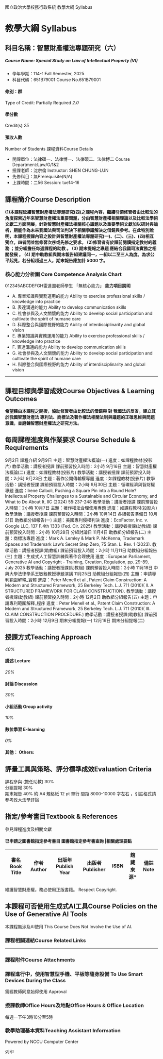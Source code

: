 國立政治大學校務行政系統 教學大綱 Syllabus
# 教學大綱 Syllabus
##  科目名稱：智慧財產權法專題研究（六）
#####  Course Name: Special Study on Law of Intellectual Property (VI)
  * 學年學期：114-1 Fall Semester, 2025 
  * 科目代碼：651B79001 Course No.651B79001


#### 修別：群
Type of Credit: Partially Required 
_2.0_
#### 學分數
Credit(s)
_25_
#### 預收人數
Number of Students
課程資料Course Details
  * 開課單位：法律碩一、法律博一、法律碩二、法律博二 Course Department:Law/G/1&2 
  * 授課老師：沈宗倫 Instructor: SHEN CHUNG-LUN 
  * 先修科目：無Prerequisite(N/A)
  * 上課時間：二56 Session: tue14-16


##  課程簡介Course Description
**(1)本課程延續智慧財產權法專題研究(四)之課程內容，繼續引領修習者由比較法的角度探索近年來智慧財產權法重要問題，分由智慧財產權相關理論以及比較法學術文獻二方面開展，針對智慧財產權法相關核心議題以及重要學術文獻加以研討與論析，期能作為未來我國法與司法判決下相關爭議解決之借鏡與參考。在此特別說明，本課程授課內容之設計與智慧財產權法專題研究(一)、(二)、(三)、(四)相互獨立，四者間並無修習次序或先修之要求。**
**(2)修習者有於課前閱讀指定教材的義務 ；並分組擔任每週課程的助教 。**
**(3) 期末提報之專題 應結合我國司法實務之相關發展 。**
**(4) 期中助教組與期末報告組建議同一，一組以二至三人為度。為求公平起見，若分組超過三人，期末報告應加計 5000 字。**
###  核心能力分析圖 Core Competence Analysis Chart
012345ABCDEFGH雷達圖老師學生
「無核心能力」 
**能力項目說明**
  * A. 專業知識與實務運用的能力 Ability to exercise professional skills / knowledge into practice
  * B. 表達溝通的能力 Ability to develop communication skills
  * C. 社會參與及人文關懷的能力 Ability to develop social participation and cultivate the spirit of humane care
  * D. 科際整合與國際視野的能力 Ability of interdisciplinarity and global vision
  * E. 專業知識與實務運用的能力 Ability to exercise professional skills / knowledge into practice
  * F. 表達溝通的能力 Ability to develop communication skills
  * G. 社會參與及人文關懷的能力 Ability to develop social participation and cultivate the spirit of humane care
  * H. 科際整合與國際視野的能力 Ability of interdisciplinarity and global vision


* * *
##  課程目標與學習成效Course Objectives & Learning Outcomes 
**希望藉由本課程之開授，協助修習者由比較法的借鏡與 對 我國法的反省，建立其於我國智慧財產法 專利法、商標法及著作權法相關法制與議題的正確思維與問題意識，並磨鍊智慧財產權法之研究方法。**
##  每周課程進度與作業要求 Course Schedule & Requirements
9月2日 
課程介紹
9月9日
主題：智慧財產權法概論(一)
進度：如課程教材(投影片)
教學活動：講授者授課
課前預習投入時間：2小時
9月16日
主題：智慧財產權法概論(二)
進度：如課程教材(投影片)
教學活動：講授者授課
課前預習投入時間：2小時
9月23日
主題：著作公開傳輸權專題
進度：如課程教材(投影片)
教學活動：講授者授課
課前預習投入時間：2小時
9月30日
主題：循環經濟與智財權專題
進度：Irene Calboli, Pushing a Square Pin into a Round Hole? Intellectual Property Challenges to a Sustainable and Circular Economy, and What to Do About It, IIC (2024) 55:237-248
教學活動：講授者授課
課前預習投入時間：2小時
10月7日
主題：著作權法合理使用專題
進度：如課程教材(投影片)
教學活動：講授者授課
課前預習投入時間：2小時
10月14日 各組報告準備日
10月21日 助教組分組報告(一)
主題：美國專利侵權判決
進度：EcoFactor, Inc. v. Google LLC, 137 F.4th 1333 (Fed. Cir. 2025)
教學活動：講授者授課(助教組)
課前預習投入時間：2小時
10月28日 分組討論日 
11月4日 助教組分組報告(二)
主題：商標法專題
進度：Mark A. Lemley & Mark P. McKenna, Trademark Spaces and Trademark Law’s Secret Step Zero, 75 Stan. L. Rev. 1 (2023).
教學活動：講授者授課(助教組)
課前預習投入時間：2小時
11月11日 助教組分組報告(三)
主題：生成式人工智慧訓練與著作合理使用
進度：European Parliament, Generative AI and Copyright - Training, Creation, Regulation, pp. 29-89, July 2025
教學活動：講授者授課(助教組)
課前預習投入時間：2小時
11月18日 中興大學法律學系王敏銓教授專題演講
11月25日 助教組分組報告(四)
主題：申請專利範圍解釋_實體
進度：Peter Menell et al., Patent Claim Construction: A Modern and Structured
Framework, 25 Berkeley Tech. L.J. 711 (2010)( II. A STRUCTURED FRAMEWORK FOR CLAIM CONSTRUCTION).
教學活動：講授者授課(助教組)
課前預習投入時間：2小時
12月2日 助教組分組報告(五)
主題：申請專利範圍解釋_程序
進度：Peter Menell et al., Patent Claim Construction: A Modern and Structured
Framework, 25 Berkeley Tech. L.J. 711 (2010)( III. CLAIM CONSTRUCTION PROCEDURE.)
教學活動：講授者授課(助教組)
課前預習投入時間：2小時
12月9日 期末分組提報(一)
12月16日 期末分組提報(二) 
##  授課方式Teaching Approach
_40%_
####  講述 Lecture
_20%_
####  討論 Discussion
_30%_
####  小組活動 Group activity
_10%_
####  數位學習 E-learning
_0%_
####  其他： Others:
##  評量工具與策略、評分標準成效Evaluation Criteria
課程參與 (擔任助教) 30%  
分組提報 30%  
期末報告 40%
約 A4 規格紙 12 pt 單行 間距 8000-10000 字左右 ，引註格式請參考政大法學評論
##  指定/參考書目Textbook & References
參見課程進度及相關文獻
  


####  已申請之圖書館指定參考書目  圖書館指定參考書查詢 |相關處理要點
書名 Book Title |  作者 Author |  出版年 Publish Year |  出版者 Publisher |  ISBN  |  館藏來源* |  備註 Note  
---|---|---|---|---|---|---  
維護智慧財產權，務必使用正版書籍。 Respect Copyright.
##  本課程可否使用生成式AI工具Course Policies on the Use of Generative AI Tools
本課程無涉及AI使用 This Course Does Not Involve the Use of AI.
###  課程相關連結Course Related Links
* * *
###  課程附件Course Attachments
###  課程進行中，使用智慧型手機、平板等隨身設備 To Use Smart Devices During the Class
需經教師同意始得使用  Approval
###  授課教師Office Hours及地點Office Hours & Office Location
每週一下午3時10分至5時
###  教學助理基本資料Teaching Assistant Information
Powered by NCCU Computer Center
  
列印
